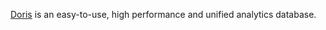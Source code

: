 [Doris](https://doris.apache.org) is an easy-to-use, high performance and unified analytics database.   

